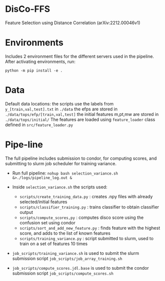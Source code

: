 # DisCo-FFS
Feature Selection using Distance Correlation (arXiv:2212.00046v1)

# Environments

Includes 2 environment files for the different servers used in the pipeline.
After activating environments, run: 

`python -m pip install -e .`

# Data

Default data locations:
the scripts use the labels from `y_[train,val,test].txt` in `./data`
the efps are stored in `./data/tops/efp/[train,val,test]`
the initial features m,pt,mw are stored in `./data/tops/initial/`
The features are loaded using `feature_loader` class defined in `src/feature_loader.py`

# Pipe-line
The full pipeline includes submission to condor, for computing scores, and submitting to slurm job scheduler for training variance. 

* Run full pipeline: `nohup bash selection_variance.sh &>./logs/pipeline_log.out &`

* Inside `selection_variance.sh` the scripts used:
  * `scripts/create_training_data.py` : creates .npy files with already selected/initial features
  * `scripts/classifier_training.py` : trains classifier to obtain classifier output
  * `scripts/compute_scores,py` : computes disco score using the confusion set using condor
  * `scripts/sort_and_add_new_feature.py` : finds feature with the highest score, and adds to the list of known features
  * `scripts/training_variance.py` : script submitted to slurm, used to train on a set of features 10 times

* `job_scripts/training_variance.sh` is used to submit the slurm submission script `job_scripts/job_array_training.sh`
* `job_scripts/compute_scores.jdl.base` is used to submit the condor submission script `job_scripts/compute_scores.sh`




  
